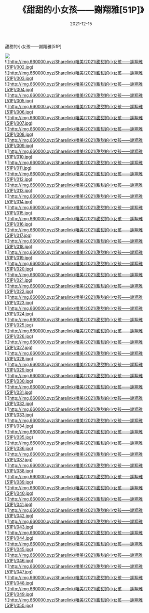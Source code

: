 ﻿---
layout: post
title:  《甜甜的小女孩——謝翔雅[51P]》
date:   2021-12-15
img: http://img.660000.xyz/Sharelink/唯美/2021/甜甜的小女孩——謝翔雅[51P]/000.jpg
categories: [美女, 清纯, 唯美]
---

甜甜的小女孩——謝翔雅[51P]

 ![](http://img.660000.xyz/Sharelink/唯美/2021/甜甜的小女孩——謝翔雅[51P]/001.jpg) <br>![]http://img.660000.xyz/Sharelink/唯美/2021/甜甜的小女孩——謝翔雅[51P]/002.jpg) <br>![]http://img.660000.xyz/Sharelink/唯美/2021/甜甜的小女孩——謝翔雅[51P]/003.jpg) <br>![]http://img.660000.xyz/Sharelink/唯美/2021/甜甜的小女孩——謝翔雅[51P]/004.jpg) <br>![]http://img.660000.xyz/Sharelink/唯美/2021/甜甜的小女孩——謝翔雅[51P]/005.jpg) <br>![]http://img.660000.xyz/Sharelink/唯美/2021/甜甜的小女孩——謝翔雅[51P]/006.jpg) <br>![]http://img.660000.xyz/Sharelink/唯美/2021/甜甜的小女孩——謝翔雅[51P]/007.jpg) <br>![]http://img.660000.xyz/Sharelink/唯美/2021/甜甜的小女孩——謝翔雅[51P]/008.jpg) <br>![]http://img.660000.xyz/Sharelink/唯美/2021/甜甜的小女孩——謝翔雅[51P]/009.jpg) <br>![]http://img.660000.xyz/Sharelink/唯美/2021/甜甜的小女孩——謝翔雅[51P]/010.jpg) <br>![]http://img.660000.xyz/Sharelink/唯美/2021/甜甜的小女孩——謝翔雅[51P]/011.jpg) <br>![]http://img.660000.xyz/Sharelink/唯美/2021/甜甜的小女孩——謝翔雅[51P]/012.jpg) <br>![]http://img.660000.xyz/Sharelink/唯美/2021/甜甜的小女孩——謝翔雅[51P]/013.jpg) <br>![]http://img.660000.xyz/Sharelink/唯美/2021/甜甜的小女孩——謝翔雅[51P]/014.jpg) <br>![]http://img.660000.xyz/Sharelink/唯美/2021/甜甜的小女孩——謝翔雅[51P]/015.jpg) <br>![]http://img.660000.xyz/Sharelink/唯美/2021/甜甜的小女孩——謝翔雅[51P]/016.jpg) <br>![]http://img.660000.xyz/Sharelink/唯美/2021/甜甜的小女孩——謝翔雅[51P]/017.jpg) <br>![]http://img.660000.xyz/Sharelink/唯美/2021/甜甜的小女孩——謝翔雅[51P]/018.jpg) <br>![]http://img.660000.xyz/Sharelink/唯美/2021/甜甜的小女孩——謝翔雅[51P]/019.jpg) <br>![]http://img.660000.xyz/Sharelink/唯美/2021/甜甜的小女孩——謝翔雅[51P]/020.jpg) <br>![]http://img.660000.xyz/Sharelink/唯美/2021/甜甜的小女孩——謝翔雅[51P]/021.jpg) <br>![]http://img.660000.xyz/Sharelink/唯美/2021/甜甜的小女孩——謝翔雅[51P]/022.jpg) <br>![]http://img.660000.xyz/Sharelink/唯美/2021/甜甜的小女孩——謝翔雅[51P]/023.jpg) <br>![]http://img.660000.xyz/Sharelink/唯美/2021/甜甜的小女孩——謝翔雅[51P]/024.jpg) <br>![]http://img.660000.xyz/Sharelink/唯美/2021/甜甜的小女孩——謝翔雅[51P]/025.jpg) <br>![]http://img.660000.xyz/Sharelink/唯美/2021/甜甜的小女孩——謝翔雅[51P]/026.jpg) <br>![]http://img.660000.xyz/Sharelink/唯美/2021/甜甜的小女孩——謝翔雅[51P]/027.jpg) <br>![]http://img.660000.xyz/Sharelink/唯美/2021/甜甜的小女孩——謝翔雅[51P]/028.jpg) <br>![]http://img.660000.xyz/Sharelink/唯美/2021/甜甜的小女孩——謝翔雅[51P]/029.jpg) <br>![]http://img.660000.xyz/Sharelink/唯美/2021/甜甜的小女孩——謝翔雅[51P]/030.jpg) <br>![]http://img.660000.xyz/Sharelink/唯美/2021/甜甜的小女孩——謝翔雅[51P]/031.jpg) <br>![]http://img.660000.xyz/Sharelink/唯美/2021/甜甜的小女孩——謝翔雅[51P]/032.jpg) <br>![]http://img.660000.xyz/Sharelink/唯美/2021/甜甜的小女孩——謝翔雅[51P]/033.jpg) <br>![]http://img.660000.xyz/Sharelink/唯美/2021/甜甜的小女孩——謝翔雅[51P]/034.jpg) <br>![]http://img.660000.xyz/Sharelink/唯美/2021/甜甜的小女孩——謝翔雅[51P]/035.jpg) <br>![]http://img.660000.xyz/Sharelink/唯美/2021/甜甜的小女孩——謝翔雅[51P]/036.jpg) <br>![]http://img.660000.xyz/Sharelink/唯美/2021/甜甜的小女孩——謝翔雅[51P]/037.jpg) <br>![]http://img.660000.xyz/Sharelink/唯美/2021/甜甜的小女孩——謝翔雅[51P]/038.jpg) <br>![]http://img.660000.xyz/Sharelink/唯美/2021/甜甜的小女孩——謝翔雅[51P]/039.jpg) <br>![]http://img.660000.xyz/Sharelink/唯美/2021/甜甜的小女孩——謝翔雅[51P]/040.jpg) <br>![]http://img.660000.xyz/Sharelink/唯美/2021/甜甜的小女孩——謝翔雅[51P]/041.jpg) <br>![]http://img.660000.xyz/Sharelink/唯美/2021/甜甜的小女孩——謝翔雅[51P]/042.jpg) <br>![]http://img.660000.xyz/Sharelink/唯美/2021/甜甜的小女孩——謝翔雅[51P]/043.jpg) <br>![]http://img.660000.xyz/Sharelink/唯美/2021/甜甜的小女孩——謝翔雅[51P]/044.jpg) <br>![]http://img.660000.xyz/Sharelink/唯美/2021/甜甜的小女孩——謝翔雅[51P]/045.jpg) <br>![]http://img.660000.xyz/Sharelink/唯美/2021/甜甜的小女孩——謝翔雅[51P]/046.jpg) <br>![]http://img.660000.xyz/Sharelink/唯美/2021/甜甜的小女孩——謝翔雅[51P]/047.jpg) <br>![]http://img.660000.xyz/Sharelink/唯美/2021/甜甜的小女孩——謝翔雅[51P]/048.jpg) <br>![]http://img.660000.xyz/Sharelink/唯美/2021/甜甜的小女孩——謝翔雅[51P]/049.jpg) <br>![]http://img.660000.xyz/Sharelink/唯美/2021/甜甜的小女孩——謝翔雅[51P]/050.jpg) <br>